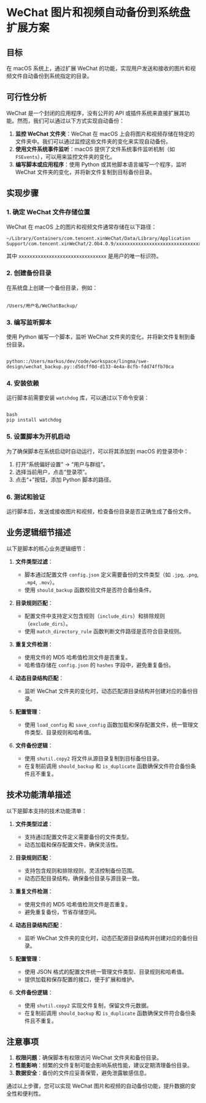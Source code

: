 # WeChat 图片和视频自动备份到系统盘扩展方案

## 目标
在 macOS 系统上，通过扩展 WeChat 的功能，实现用户发送和接收的图片和视频文件自动备份到系统指定的目录。

## 可行性分析
WeChat 是一个封闭的应用程序，没有公开的 API 或插件系统来直接扩展其功能。然而，我们可以通过以下方式实现自动备份：

1. **监控 WeChat 文件夹**：WeChat 在 macOS 上会将图片和视频存储在特定的文件夹中。我们可以通过监控这些文件夹的变化来实现自动备份。
2. **使用文件系统事件监听**：macOS 提供了文件系统事件监听机制（如 `FSEvents`），可以用来监控文件夹的变化。
3. **编写脚本或应用程序**：使用 Python 或其他脚本语言编写一个程序，监听 WeChat 文件夹的变化，并将新文件复制到目标备份目录。

## 实现步骤

### 1. 确定 WeChat 文件存储位置
WeChat 在 macOS 上的图片和视频文件通常存储在以下路径：

```
~/Library/Containers/com.tencent.xinWeChat/Data/Library/Application Support/com.tencent.xinWeChat/2.0b4.0.9/xxxxxxxxxxxxxxxxxxxxxxxxxxxxxxxx/Media/
```
其中 `xxxxxxxxxxxxxxxxxxxxxxxxxxxxxxxx` 是用户的唯一标识符。

### 2. 创建备份目录
在系统盘上创建一个备份目录，例如：
```

/Users/用户名/WeChatBackup/
```
### 3. 编写监听脚本
使用 Python 编写一个脚本，监听 WeChat 文件夹的变化，并将新文件复制到备份目录。

```

python::/Users/markus/dev/code/workspace/lingma/swe-design/wechat_backup.py::d5dcff0d-d133-4e4a-8cfb-fdd74ffb70ca
```
### 4. 安装依赖
运行脚本前需要安装 `watchdog` 库，可以通过以下命令安装：
```

bash
pip install watchdog
```
### 5. 设置脚本为开机启动
为了确保脚本在系统启动时自动运行，可以将其添加到 macOS 的登录项中：
1. 打开“系统偏好设置” -> “用户与群组”。
2. 选择当前用户，点击“登录项”。
3. 点击“+”按钮，添加 Python 脚本的路径。

### 6. 测试和验证
运行脚本后，发送或接收图片和视频，检查备份目录是否正确生成了备份文件。

## 业务逻辑细节描述
以下是脚本的核心业务逻辑细节：

1. **文件类型过滤**：
   - 脚本通过配置文件 `config.json` 定义需要备份的文件类型（如 `.jpg`, `.png`, `.mp4`, `.mov`）。
   - 使用 `should_backup` 函数校验文件是否符合备份条件。

2. **目录规则匹配**：
   - 配置文件中支持定义包含规则（`include_dirs`）和排除规则（`exclude_dirs`）。
   - 使用 `match_directory_rule` 函数判断文件路径是否符合目录规则。

3. **重复文件检测**：
   - 使用文件的 MD5 哈希值检测文件是否重复。
   - 哈希值存储在 `config.json` 的 `hashes` 字段中，避免重复备份。

4. **动态目录结构匹配**：
   - 监听 WeChat 文件夹的变化时，动态匹配源目录结构并创建对应的备份目录。

5. **配置管理**：
   - 使用 `load_config` 和 `save_config` 函数加载和保存配置文件，统一管理文件类型、目录规则和哈希值。

6. **文件备份逻辑**：
   - 使用 `shutil.copy2` 将文件从源目录复制到目标备份目录。
   - 在复制前调用 `should_backup` 和 `is_duplicate` 函数确保文件符合备份条件且不重复。

## 技术功能清单描述
以下是脚本支持的技术功能清单：

1. **文件类型过滤**：
   - 支持通过配置文件定义需要备份的文件类型。
   - 动态加载和保存配置文件，确保灵活性。

2. **目录规则匹配**：
   - 支持包含规则和排除规则，灵活控制备份范围。
   - 动态匹配目录结构，确保备份目录与源目录一致。

3. **重复文件检测**：
   - 使用文件的 MD5 哈希值检测文件是否重复。
   - 避免重复备份，节省存储空间。

4. **动态目录结构匹配**：
   - 监听 WeChat 文件夹的变化时，动态匹配源目录结构并创建对应的备份目录。

5. **配置管理**：
   - 使用 JSON 格式的配置文件统一管理文件类型、目录规则和哈希值。
   - 提供加载和保存配置的接口，便于扩展和维护。

6. **文件备份逻辑**：
   - 使用 `shutil.copy2` 实现文件复制，保留文件元数据。
   - 在复制前调用 `should_backup` 和 `is_duplicate` 函数确保文件符合备份条件且不重复。

## 注意事项
1. **权限问题**：确保脚本有权限访问 WeChat 文件夹和备份目录。
2. **性能影响**：频繁的文件复制可能会影响系统性能，建议定期清理备份目录。
3. **数据安全**：备份的文件应妥善保管，避免泄露敏感信息。

通过以上步骤，您可以实现 WeChat 图片和视频的自动备份功能，提升数据的安全性和便利性。
